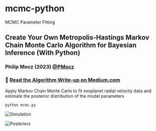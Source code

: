 # mcmc-python
MCMC Parameter Fitting

## Create Your Own Metropolis-Hastings Markov Chain Monte Carlo Algorithm for Bayesian Inference (With Python)

### Philip Mocz (2023) [@PMocz](https://twitter.com/PMocz)

### 📝 [Read the Algorithm Write-up on Medium.com](https://levelup.gitconnected.com/create-your-own-metropolis-hastings-markov-chain-monte-carlo-algorithm-for-bayesian-inference-with-fbabc3f01baa)

Apply Markov Chain Monte Carlo to fit exoplanet radial velocity data and
estimate the posterior distribution of the model parameters


```
python mcmc.py
```

![Simulation](./mcmc.png)

![Posteriors](./mcmc2.png)
